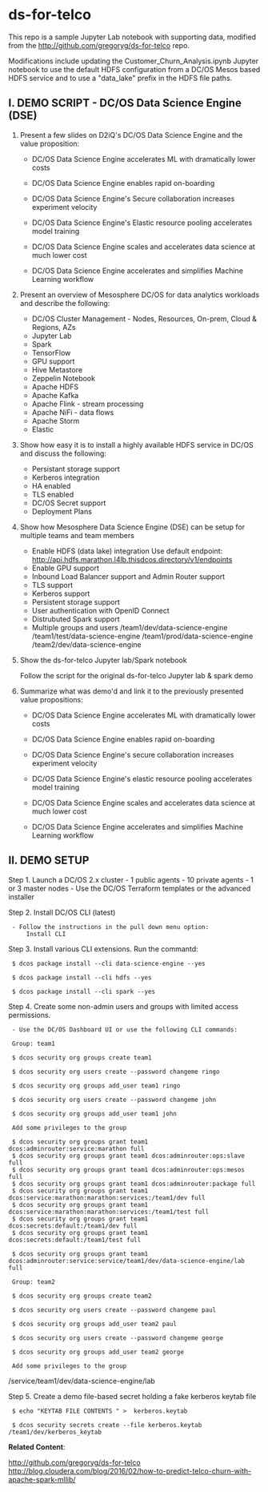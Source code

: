# ds-for-telco

This repo is a sample Jupyter Lab notebook with supporting data, modified from the http://github.com/gregoryg/ds-for-telco repo.

Modifications include updating the Customer_Churn_Analysis.ipynb Jupyter notebook to use the default HDFS configuration from a DC/OS Mesos based HDFS service and to use a "data_lake" prefix in the HDFS file paths.

## I. DEMO SCRIPT - DC/OS Data Science Engine (DSE) 

1. Present a few slides on D2iQ's DC/OS Data Science Engine and the value proposition:

     - DC/OS Data Science Engine accelerates ML with dramatically lower costs

     - DC/OS Data Science Engine enables rapid on-boarding

     - DC/OS Data Science Engine's Secure collaboration increases experiment velocity

     - DC/OS Data Science Engine's Elastic resource pooling accelerates model training

     - DC/OS Data Science Engine scales and accelerates data science at much lower cost

     - DC/OS Data Science Engine accelerates and simplifies Machine Learning workflow

2. Present an overview of Mesosphere DC/OS for data analytics workloads and describe the following:

     - DC/OS Cluster Management - Nodes, Resources, On-prem, Cloud & Regions, AZs
     - Jupyter Lab
     - Spark
     - TensorFlow
     - GPU support
     - Hive Metastore
     - Zeppelin Notebook
     - Apache HDFS
     - Apache Kafka
     - Apache Flink - stream processing
     - Apache NiFi - data flows
     - Apache Storm
     - Elastic

3. Show how easy it is to install a highly available HDFS service in DC/OS and discuss the following:

     - Persistant storage support
     - Kerberos integration
     - HA enabled
     - TLS enabled
     - DC/OS Secret support
     - Deployment Plans

4. Show how Mesosphere Data Science Engine (DSE) can be setup for multiple teams and team members

     - Enable HDFS (data lake) integration
	        Use default endpoint: http://api.hdfs.marathon.l4lb.thisdcos.directory/v1/endpoints
     - Enable GPU support
     - Inbound Load Balancer support and Admin Router support
     - TLS support
     - Kerberos support
     - Persistent storage support
     - User authentication with OpenID Connect
     - Distrubuted Spark support
     - Multiple groups and users
          /team1/dev/data-science-engine
          /team1/test/data-science-engine
          /team1/prod/data-science-engine
          /team2/dev/data-science-engine

5. Show the ds-for-telco Jupyter lab/Spark notebook

     Follow the script for the original ds-for-telco Jupyter lab & spark demo

6. Summarize what was demo'd and link it to the previously presented value propositions:

     - DC/OS Data Science Engine accelerates ML with dramatically lower costs

     - DC/OS Data Science Engine enables rapid on-boarding

     - DC/OS Data Science Engine's secure collaboration increases experiment velocity

     - DC/OS Data Science Engine's elastic resource pooling accelerates model training

     - DC/OS Data Science Engine scales and accelerates data science at much lower cost

     - DC/OS Data Science Engine accelerates and simplifies Machine Learning workflow



## II. DEMO SETUP

Step 1. Launch a DC/OS 2.x cluster
     - 1 public agents
     - 10 private agents
     - 1 or 3 master nodes
     - Use the DC/OS Terraform templates or the advanced installer


Step 2. Install DC/OS CLI (latest)

     - Follow the instructions in the pull down menu option:
         Install CLI

Step 3. Install various CLI extensions. Run the commantd:

     $ dcos package install --cli data-science-engine --yes

     $ dcos package install --cli hdfs --yes

     $ dcos package install --cli spark --yes


Step 4. Create some non-admin users and groups with limited access permissions.

     - Use the DC/OS Dashboard UI or use the following CLI commands:

     Group: team1

     $ dcos security org groups create team1

     $ dcos security org users create --password changeme ringo

     $ dcos security org groups add_user team1 ringo

     $ dcos security org users create --password changeme john

     $ dcos security org groups add_user team1 john

     Add some privileges to the group

     $ dcos security org groups grant team1 dcos:adminrouter:service:marathon full
     $ dcos security org groups grant team1 dcos:adminrouter:ops:slave full
     $ dcos security org groups grant team1 dcos:adminrouter:ops:mesos full
     $ dcos security org groups grant team1 dcos:adminrouter:package full
     $ dcos security org groups grant team1 dcos:service:marathon:marathon:services:/team1/dev full
     $ dcos security org groups grant team1 dcos:service:marathon:marathon:services:/team1/test full
     $ dcos security org groups grant team1 dcos:secrets:default:/team1/dev full
     $ dcos security org groups grant team1 dcos:secrets:default:/team1/test full

     $ dcos security org groups grant team1 dcos:adminrouter:service:service/team1/dev/data-science-engine/lab full

     Group: team2

     $ dcos security org groups create team2

     $ dcos security org users create --password changeme paul

     $ dcos security org groups add_user team2 paul

     $ dcos security org users create --password changeme george

     $ dcos security org groups add_user team2 george

     Add some privileges to the group



/service/team1/dev/data-science-engine/lab


Step 5. Create a demo file-based secret holding a fake kerberos keytab file

     $ echo "KEYTAB FILE CONTENTS " >  kerberos.keytab

     $ dcos security secrets create --file kerberos.keytab /team1/dev/kerberos_keytab


<b>Related Content</b>:<br>

http://github.com/gregoryg/ds-for-telco
<br>
http://blog.cloudera.com/blog/2016/02/how-to-predict-telco-churn-with-apache-spark-mllib/

